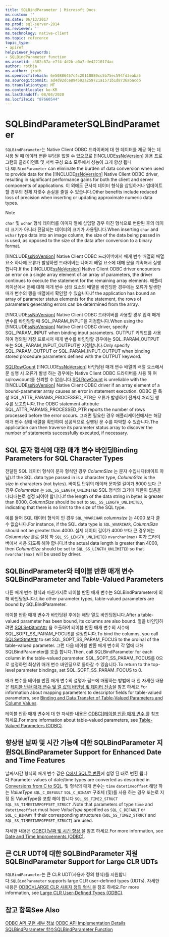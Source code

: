 ```yaml
---
title: SQLBindParameter | Microsoft Docs
ms.custom: ''
ms.date: 06/13/2017
ms.prod: sql-server-2014
ms.reviewer: ''
ms.technology: native-client
ms.topic: reference
topic_type:
- apiref
helpviewer_keywords:
- SQLBindParameter function
ms.assetid: c302c87a-e7f4-4d2b-a0a7-de42210174ac
author: rothja
ms.author: jroth
ms.openlocfilehash: 6e50886457c4c20110880cc5b75ec594fd3eaba5
ms.sourcegitcommit: ad4d92dce894592a259721a1571b1d8736abacdb
ms.translationtype: MT
ms.contentlocale: ko-KR
ms.lasthandoff: 08/04/2020
ms.locfileid: "87660544"
---
```

# <a name="sqlbindparameter"></a><span data-ttu-id="118a1-102">SQLBindParameter</span><span class="sxs-lookup"><span data-stu-id="118a1-102">SQLBindParameter</span></span>
  <span data-ttu-id="118a1-103">`SQLBindParameter`는 Native Client ODBC 드라이버에 대 한 데이터를 제공 하는 데 사용 될 때 데이터 변환 부담을 없앨 수 있으므로 [!INCLUDE[ssNoVersion](../../includes/ssnoversion-md.md)] 응용 프로그램의 클라이언트 및 서버 구성 요소 모두에서 성능이 크게 향상 됩니다.</span><span class="sxs-lookup"><span data-stu-id="118a1-103">`SQLBindParameter` can eliminate the burden of data conversion when used to provide data for the [!INCLUDE[ssNoVersion](../../includes/ssnoversion-md.md)] Native Client ODBC driver, resulting in significant performance gains for both the client and server components of applications.</span></span> <span data-ttu-id="118a1-104">이 외에도 근사치 데이터 형식을 삽입하거나 업데이트할 경우의 전체 자릿수 손실을 줄일 수 있습니다.</span><span class="sxs-lookup"><span data-stu-id="118a1-104">Other benefits include reduced loss of precision when inserting or updating approximate numeric data types.</span></span>  
  
> [!NOTE]  
>  <span data-ttu-id="118a1-105">`char` 및 `wchar` 형식 데이터를 이미지 열에 삽입할 경우 이진 형식으로 변환된 후의 데이터 크기가 아니라 전달되는 데이터의 크기가 사용됩니다.</span><span class="sxs-lookup"><span data-stu-id="118a1-105">When inserting `char` and `wchar` type data into an image column, the size of the data being passed in is used, as opposed to the size of the data after conversion to a binary format.</span></span>  
  
 <span data-ttu-id="118a1-106">[!INCLUDE[ssNoVersion](../../includes/ssnoversion-md.md)] Native Client ODBC 드라이버에서 매개 변수 배열의 배열 요소 하나에 오류가 발생하면 드라이버는 나머지 배열 요소에 대해 문을 계속해서 실행합니다.</span><span class="sxs-lookup"><span data-stu-id="118a1-106">If the [!INCLUDE[ssNoVersion](../../includes/ssnoversion-md.md)] Native Client ODBC driver encounters an error on a single array element of an array of parameters, the driver continues to execute the statement for the remaining array elements.</span></span> <span data-ttu-id="118a1-107">애플리케이션에서 문에 대해 매개 변수 상태 요소의 배열을 바인딩한 경우에는 오류가 발생한 매개 변수의 행을 배열에서 확인할 수 있습니다.</span><span class="sxs-lookup"><span data-stu-id="118a1-107">If the application has bound an array of parameter status elements for the statement, the rows of parameters generating errors can be determined from the array.</span></span>  
  
 <span data-ttu-id="118a1-108">[!INCLUDE[ssNoVersion](../../includes/ssnoversion-md.md)] Native Client ODBC 드라이버를 사용할 경우 입력 매개 변수를 바인딩할 때 SQL_PARAM_INPUT을 지정합니다.</span><span class="sxs-lookup"><span data-stu-id="118a1-108">When using the [!INCLUDE[ssNoVersion](../../includes/ssnoversion-md.md)] Native Client ODBC driver, specify SQL_PARAM_INPUT when binding input parameters.</span></span> <span data-ttu-id="118a1-109">OUTPUT 키워드를 사용하여 정의된 저장 프로시저 매개 변수를 바인딩할 경우에는 SQL_PARAM_OUTPUT 또는 SQL_PARAM_INPUT_OUTPUT만 지정합니다.</span><span class="sxs-lookup"><span data-stu-id="118a1-109">Only specify SQL_PARAM_OUTPUT or SQL_PARAM_INPUT_OUTPUT when binding stored procedure parameters defined with the OUTPUT keyword.</span></span>  
  
 <span data-ttu-id="118a1-110">[SQLRowCount](sqlrowcount.md) [!INCLUDE[ssNoVersion](../../includes/ssnoversion-md.md)] 바인딩된 매개 변수 배열의 배열 요소에서 문 실행 시 오류가 발생 하는 경우에는 Native Client ODBC 드라이버를 사용 하 여 sqlrowcount를 신뢰할 수 없습니다.</span><span class="sxs-lookup"><span data-stu-id="118a1-110">[SQLRowCount](sqlrowcount.md) is unreliable with the [!INCLUDE[ssNoVersion](../../includes/ssnoversion-md.md)] Native Client ODBC driver if an array element of a bound-parameter array causes an error in statement execution.</span></span> <span data-ttu-id="118a1-111">ODBC 문 특성 SQL_ATTR_PARAMS_PROCESSED_PTR은 오류가 발생하기 전까지 처리된 행 수를 보고합니다.</span><span class="sxs-lookup"><span data-stu-id="118a1-111">The ODBC statement attribute SQL_ATTR_PARAMS_PROCESSED_PTR reports the number of rows processed before the error occurs.</span></span> <span data-ttu-id="118a1-112">그러면 필요한 경우 애플리케이션에서는 해당 매개 변수 상태 배열을 확인하여 성공적으로 실행된 문 수를 파악할 수 있습니다.</span><span class="sxs-lookup"><span data-stu-id="118a1-112">The application can then traverse its parameter status array to discover the number of statements successfully executed, if necessary.</span></span>  
  
## <a name="binding-parameters-for-sql-character-types"></a><span data-ttu-id="118a1-113">SQL 문자 형식에 대한 매개 변수 바인딩</span><span class="sxs-lookup"><span data-stu-id="118a1-113">Binding Parameters for SQL Character Types</span></span>  
 <span data-ttu-id="118a1-114">전달된 SQL 데이터 형식이 문자 형식인 경우 *ColumnSize* 는 문자 수입니다(바이트 아님).</span><span class="sxs-lookup"><span data-stu-id="118a1-114">If the SQL data type passed in is a character type, *ColumnSize* is the size in characters (not bytes).</span></span> <span data-ttu-id="118a1-115">바이트 단위의 데이터 문자열 길이가 8000 보다 큰 경우 *Columnsize* 는 `SQL_SS_LENGTH_UNLIMITED` SQL 형식의 크기에 제한이 없음을 나타내는로 설정 되어야 합니다.</span><span class="sxs-lookup"><span data-stu-id="118a1-115">If the length of the data string in bytes is greater than 8000, *ColumnSize* should be set to `SQL_SS_LENGTH_UNLIMITED`, indicating that there is no limit to the size of the SQL type.</span></span>  
  
 <span data-ttu-id="118a1-116">예를 들어 SQL 데이터 형식이 인 경우 `SQL_WVARCHAR` *columnsize* 는 4000 보다 클 수 없습니다.</span><span class="sxs-lookup"><span data-stu-id="118a1-116">For instance, if the SQL data type is `SQL_WVARCHAR`, *ColumnSize* should not be greater than 4000.</span></span> <span data-ttu-id="118a1-117">실제 데이터 길이가 4000 보다 큰 경우에는 *Columnsize* 를로 설정 하 `SQL_SS_LENGTH_UNLIMITED` `nvarchar(max)` 여가 드라이버에서 사용 되도록 해야 합니다.</span><span class="sxs-lookup"><span data-stu-id="118a1-117">If the actual data length is greater than 4000, then *ColumnSize* should be set to `SQL_SS_LENGTH_UNLIMITED` so that `nvarchar(max)` will be used by driver.</span></span>  
  
## <a name="sqlbindparameter-and-table-valued-parameters"></a><span data-ttu-id="118a1-118">SQLBindParameter와 테이블 반환 매개 변수</span><span class="sxs-lookup"><span data-stu-id="118a1-118">SQLBindParameter and Table-Valued Parameters</span></span>  
 <span data-ttu-id="118a1-119">다른 매개 변수 형식과 마찬가지로 테이블 반환 매개 변수는 SQLBindParameter에 의해 바인딩됩니다.</span><span class="sxs-lookup"><span data-stu-id="118a1-119">Like other parameter types, table-valued parameters are bound by SQLBindParameter.</span></span>  
  
 <span data-ttu-id="118a1-120">테이블 반환 매개 변수가 바인딩된 후에는 해당 열도 바인딩됩니다.</span><span class="sxs-lookup"><span data-stu-id="118a1-120">After a table-valued parameter has been bound, its columns are also bound.</span></span> <span data-ttu-id="118a1-121">열을 바인딩하려면 [SQLSetStmtAttr](sqlsetstmtattr.md) 을 호출하여 테이블 반환 매개 변수의 서수에 SQL_SOPT_SS_PARAM_FOCUS를 설정합니다.</span><span class="sxs-lookup"><span data-stu-id="118a1-121">To bind the columns, you call [SQLSetStmtAttr](sqlsetstmtattr.md) to set SQL_SOPT_SS_PARAM_FOCUS to the ordinal of the table-valued parameter.</span></span> <span data-ttu-id="118a1-122">그런 다음 테이블 반환 매개 변수의 각 열에 대해 SQLBindParameter를 호출 합니다.</span><span class="sxs-lookup"><span data-stu-id="118a1-122">Then, call SQLBindParameter for each column in the table-valued parameter.</span></span> <span data-ttu-id="118a1-123">SQL_SOPT_SS_PARAM_FOCUS를 0으로 설정하면 최상위 매개 변수 바인딩으로 돌아갈 수 있습니다.</span><span class="sxs-lookup"><span data-stu-id="118a1-123">To return to the top-level parameter bindings, set SQL_SOPT_SS_PARAM_FOCUS to 0.</span></span>  
  
 <span data-ttu-id="118a1-124">매개 변수를 테이블 반환 매개 변수의 설명자 필드에 매핑하는 방법에 대 한 자세한 내용은 [테이블 반환 매개 변수 및 열 값의 바인딩 및 데이터 전송](../native-client-odbc-table-valued-parameters/binding-and-data-transfer-of-table-valued-parameters-and-column-values.md)을 참조 하세요.</span><span class="sxs-lookup"><span data-stu-id="118a1-124">For information about mapping parameters to descriptor fields for table-valued parameters, see [Binding and Data Transfer of Table-Valued Parameters and Column Values](../native-client-odbc-table-valued-parameters/binding-and-data-transfer-of-table-valued-parameters-and-column-values.md).</span></span>  
  
 <span data-ttu-id="118a1-125">테이블 반환 매개 변수에 대 한 자세한 내용은 [ODBC&#41;&#40;테이블 반환 매개 변수 ](../native-client-odbc-table-valued-parameters/table-valued-parameters-odbc.md)를 참조 하세요.</span><span class="sxs-lookup"><span data-stu-id="118a1-125">For more information about table-valued parameters, see [Table-Valued Parameters &#40;ODBC&#41;](../native-client-odbc-table-valued-parameters/table-valued-parameters-odbc.md).</span></span>  
  
## <a name="sqlbindparameter-support-for-enhanced-date-and-time-features"></a><span data-ttu-id="118a1-126">향상된 날짜 및 시간 기능에 대한 SQLBindParameter 지원</span><span class="sxs-lookup"><span data-stu-id="118a1-126">SQLBindParameter Support for Enhanced Date and Time Features</span></span>  
 <span data-ttu-id="118a1-127">날짜/시간 형식의 매개 변수 값은 [C에서 SQL로 변환](../native-client-odbc-date-time/datetime-data-type-conversions-from-c-to-sql.md)에 설명 된 대로 변환 됩니다.</span><span class="sxs-lookup"><span data-stu-id="118a1-127">Parameter values of date/time types are converted as described in [Conversions from C to SQL](../native-client-odbc-date-time/datetime-data-type-conversions-from-c-to-sql.md).</span></span> <span data-ttu-id="118a1-128">및 형식의 매개 변수는 `time` `datetimeoffset` 해당 하는 *ValueType* `SQL_C_DEFAULT` `SQL_C_BINARY` 구조체 (및)를 사용 하는 경우 또는로 지정 된 ValueType을 포함 해야 합니다 `SQL_SS_TIME2_STRUCT` `SQL_SS_TIMESTAMPOFFSET_STRUCT` .</span><span class="sxs-lookup"><span data-stu-id="118a1-128">Note that parameters of type `time` and `datetimeoffset` must have *ValueType* specified as `SQL_C_DEFAULT` or `SQL_C_BINARY` if their corresponding structures (`SQL_SS_TIME2_STRUCT` and `SQL_SS_TIMESTAMPOFFSET_STRUCT`) are used.</span></span>  
  
 <span data-ttu-id="118a1-129">자세한 내용은 [ODBC&#41;&#40;날짜 및 시간 향상 ](../native-client-odbc-date-time/date-and-time-improvements-odbc.md)을 참조 하세요.</span><span class="sxs-lookup"><span data-stu-id="118a1-129">For more information, see [Date and Time Improvements &#40;ODBC&#41;](../native-client-odbc-date-time/date-and-time-improvements-odbc.md).</span></span>  
  
## <a name="sqlbindparameter-support-for-large-clr-udts"></a><span data-ttu-id="118a1-130">큰 CLR UDT에 대한 SQLBindParameter 지원</span><span class="sxs-lookup"><span data-stu-id="118a1-130">SQLBindParameter Support for Large CLR UDTs</span></span>  
 <span data-ttu-id="118a1-131">`SQLBindParameter`는 큰 CLR UDT(사용자 정의 형식)를 지원합니다.</span><span class="sxs-lookup"><span data-stu-id="118a1-131">`SQLBindParameter` supports large CLR user-defined types (UDTs).</span></span> <span data-ttu-id="118a1-132">자세한 내용은 [ODBC&#41;&#40;LARGE CLR 사용자 정의 형식 ](../native-client/odbc/large-clr-user-defined-types-odbc.md)을 참조 하세요.</span><span class="sxs-lookup"><span data-stu-id="118a1-132">For more information, see [Large CLR User-Defined Types &#40;ODBC&#41;](../native-client/odbc/large-clr-user-defined-types-odbc.md).</span></span>  
  
## <a name="see-also"></a><span data-ttu-id="118a1-133">참고 항목</span><span class="sxs-lookup"><span data-stu-id="118a1-133">See Also</span></span>  
 <span data-ttu-id="118a1-134">[ODBC API 구현 세부 정보](odbc-api-implementation-details.md) </span><span class="sxs-lookup"><span data-stu-id="118a1-134">[ODBC API Implementation Details](odbc-api-implementation-details.md) </span></span>  
 [<span data-ttu-id="118a1-135">SQLBindParameter 함수</span><span class="sxs-lookup"><span data-stu-id="118a1-135">SQLBindParameter Function</span></span>](https://go.microsoft.com/fwlink/?LinkId=59328)  
  
  
